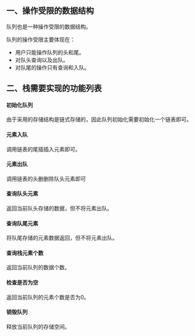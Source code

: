 ## 一、操作受限的数据结构

队列也是一种操作受限的数据结构。

队列的操作受限主要体现在：

- 用户只能操作队列的头和尾。
- 对队头查询以及出队。
- 对队尾的操作只有查询和入队。

## 二、栈需要实现的功能列表

#### 初始化队列

由于采用的存储结构是链式存储的，因此队列初始化需要初始化一个链表即可。

#### 元素入队

调用链表的尾插插入元素即可。

#### 元素出队

调用链表的头删删除队头元素即可

#### 查询队头元素

返回当前队头存储的数据，但不将元素出队。

#### 查询队尾元素

将队尾存储的元素数据返回，但不将元素出队。

#### 查询栈元素个数

返回当前队列的数据个数。

#### 检查是否为空

返回当前队列的元素个数是否为0。

#### 销毁队列

释放当前队列的存储空间。

